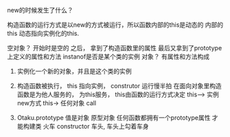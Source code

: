 new的时候发生了什么？

构造函数的运行方式是以new的方式被运行，所以函数内部的this是动态的
内部的this 动态指向实例化的this.

空对象？ 开始时是空的
        之后， 拿到了构造函数里的属性
        最后又拿到了prototype上定义的属性和方法
        instanof是否是某个类的实例
对象？ 有属性和方法构成

1. 实例化一个新的对象，并且是这个类的实例
2. 构造函数被执行， this 指向实例，
construtor 运行慢半拍
  在面向对象里构造函数是为他人服务的， 为this服务， this由函数的运行方式决定
  this—> 实例 new方式
  this-> 任何对象 call

3. Otaku.prototype  值是对象
原型对象
任何函数都拥有一个prototype属性  才能构建类
火车 constructor 车头,
车头上勾着车身